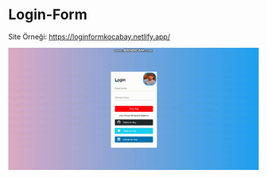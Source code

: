 # Login-Form
 
 Site Örneği: https://loginformkocabay.netlify.app/
 

<img src="https://github.com/Kocabay/Login-Form/blob/main/login.gif" width="auto">
